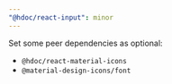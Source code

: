 ```yaml
---
"@hdoc/react-input": minor
---
```


Set some peer dependencies as optional:

- `@hdoc/react-material-icons`
- `@material-design-icons/font`
